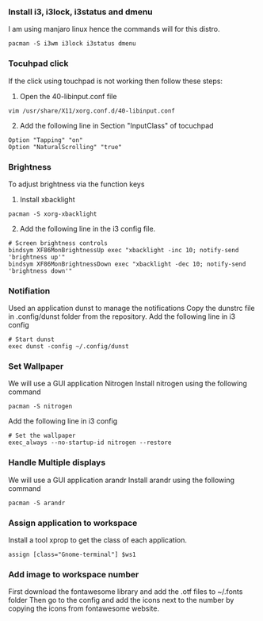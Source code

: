 ### Install i3, i3lock, i3status and dmenu
I am using manjaro linux hence the commands will for this distro.
```shell
pacman -S i3wm i3lock i3status dmenu
```
### Tocuhpad click
If the click using touchpad is not working then follow these steps:
1. Open the 40-libinput.conf file
```shell
vim /usr/share/X11/xorg.conf.d/40-libinput.conf
```
2. Add the following line in Section "InputClass" of tocuchpad
```shell
Option "Tapping" "on"
Option "NaturalScrolling" "true"
```

### Brightness
To adjust brightness via the function keys
1. Install xbacklight
```shell
pacman -S xorg-xbacklight
```
2. Add the following line in the i3 config file.
```shell
# Screen brightness controls
bindsym XF86MonBrightnessUp exec "xbacklight -inc 10; notify-send 'brightness up'"
bindsym XF86MonBrightnessDown exec "xbacklight -dec 10; notify-send 'brightness down'"
``` 

### Notifiation
Used an application dunst to manage the notifications
Copy the dunstrc file in .config/dunst folder from the repository.
Add the following line in i3 config
```shell
# Start dunst
exec dunst -config ~/.config/dunst
```

### Set Wallpaper
We will use a GUI application Nitrogen
Install nitrogen using the following command
```shell
pacman -S nitrogen
```
Add the following line in i3 config
```shell
# Set the wallpaper
exec_always --no-startup-id nitrogen --restore
```

### Handle Multiple displays
We will use a GUI application arandr
Install arandr using the following command
```shell
pacman -S arandr
```
### Assign application to workspace
Install a tool xprop to get the class of each application.
```shell
assign [class="Gnome-terminal"] $ws1
```
### Add image to workspace number
First download the fontawesome library and add the .otf files to ~/.fonts folder
Then go to the config and add the icons next to the number by copying the icons from fontawesome website.